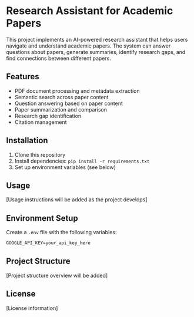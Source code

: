 # Research Assistant for Academic Papers

This project implements an AI-powered research assistant that helps users navigate and understand academic papers. The system can answer questions about papers, generate summaries, identify research gaps, and find connections between different papers.

## Features

- PDF document processing and metadata extraction
- Semantic search across paper content
- Question answering based on paper content
- Paper summarization and comparison
- Research gap identification
- Citation management

## Installation

1. Clone this repository
2. Install dependencies: `pip install -r requirements.txt`
3. Set up environment variables (see below)

## Usage

[Usage instructions will be added as the project develops]

## Environment Setup

Create a `.env` file with the following variables:
```markdown
GOOGLE_API_KEY=your_api_key_here
```

## Project Structure

[Project structure overview will be added]

## License

[License information]